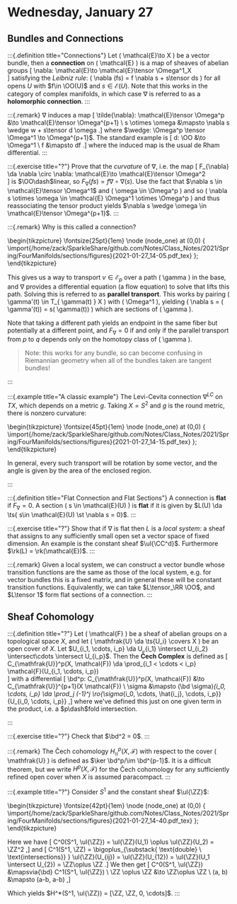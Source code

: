 # Wednesday, January 27

## Bundles and Connections

:::{.definition title="Connections"}
Let \( \mathcal{E}\to X  \) be a vector bundle, then a **connection** on \( \mathcal{E}  \) is a map of sheaves of abelian groups
\[
\nabla: \mathcal{E}\to \mathcal{E}\tensor \Omega^1_X  
\]
satisfying the *Leibniz rule*: \( \nabla (fs) = f \nabla s + s\tensor ds \) for all opens $U$ with $f\in \OO(U)$ and $s\in \mathcal{E}(U)$. 
Note that this works in the category of complex manifolds, in which case $\nabla$ is referred to as a **holomorphic connection**.
:::

:::{.remark}
$\nabla$ induces a map 
\[
\tilde{\nabla}: \mathcal{E}\tensor \Omega^p &\to \mathcal{E}\tensor \Omega^{p+1} \\
s \otimes \omega &\mapsto \nabla s \wedge w + s\tensor d \omega
.\]
where $\wedge: \Omega^p \tensor \Omega^1 \to \Omega^{p+1}$.
The standard example is
\[
d: \OO &\to \Omega^1 \\
f &\mapsto df
.\]
where the induced map is the usual de Rham differential.
:::

:::{.exercise title="?"}
Prove that the *curvature* of $\nabla$, i.e. the map
\[
F_{\nabla} \da \nabla \circ \nabla: \mathcal{E}\to \mathcal{E}\tensor \Omega^2  
\]
is $\OO\dash$linear, so $F_{\nabla}(fs) = f\nabla \circ \nabla(s)$.
Use the fact that $\nabla s \in \mathcal{E}\tensor \Omega^1$ and \( \omega \in \Omega^p \) and so \( \nabla s \otimes \omega \in \mathcal{E} \Omega^1 \otimes \Omega^p  \) and thus reassociating the tensor product yields $\nabla s \wedge \omega \in \mathcal{E}\tensor \Omega^{p+1}$. 
:::

:::{.remark}
Why is this called a connection?

\begin{tikzpicture}
\fontsize{25pt}{1em} 
\node (node_one) at (0,0) { \import{/home/zack/SparkleShare/github.com/Notes/Class_Notes/2021/Spring/FourManifolds/sections/figures}{2021-01-27_14-05.pdf_tex} };
\end{tikzpicture}

This gives us a way to transport $v\in \mathcal{E}_p$ over a path \( \gamma \) in the base, and $\nabla$ provides a differential equation (a flow equation) to solve that lifts this path.
Solving this is referred to as **parallel transport**.
This works by pairing \( \gamma'(t) \in T_{ \gamma(t) } X \) with \( \Omega^1 \), yielding \( \nabla s = ( \gamma'(t)) = s( \gamma(t)) \) which are sections of \( \gamma \).

Note that taking a different path yields an endpoint in the same fiber but potentially at a different point, and $F_\nabla = 0$ if and only if the parallel transport from $p$ to $q$ depends only on the homotopy class of \( \gamma \).

> Note: this works for any bundle, so can become confusing in Riemannian geometry when all of the bundles taken are tangent bundles!

:::

:::{.example title="A classic example"}
The Levi-Cevita connection $\nabla^{LC}$ on $TX$, which depends on a metric $g$.
Taking $X=S^2$ and $g$ is the round metric, there is nonzero curvature:

\begin{tikzpicture}
\fontsize{45pt}{1em} 
\node (node_one) at (0,0) { \import{/home/zack/SparkleShare/github.com/Notes/Class_Notes/2021/Spring/FourManifolds/sections/figures}{2021-01-27_14-15.pdf_tex} };
\end{tikzpicture}

In general, every such transport will be rotation by some vector, and the angle is given by the area of the enclosed region.

:::

:::{.definition title="Flat Connection and Flat Sections"}
A connection is **flat** if $F_\nabla = 0$.
A section \( s \in \mathcal{E}(U)  \) is **flat** if it is given by $L(U) \da \ts{ s\in \mathcal{E}(U) \st \nabla s = 0}$. 
:::

:::{.exercise title="?"}
Show that if $\nabla$ is flat then $L$ is a *local system*: a sheaf that assigns to any sufficiently small open set a vector space of fixed dimension.
An example is the constant sheaf $\ul{\CC^d}$.
Furthermore $\rk(L) = \rk(\mathcal{E})$. 
:::

:::{.remark}
Given a local system, we can construct a vector bundle whose transition functions are the same as those of the local system, e.g. for vector bundles this is a fixed matrix, and in general these will be constant transition functions.
Equivalently, we can take $L\tensor_\RR \OO$, and $L\tensor 1$ form flat sections of a connection.
:::

## Sheaf Cohomology

:::{.definition title="?"}
Let \( \mathcal{F}  \) be a sheaf of abelian groups on a topological space $X$, and let \( \mathfrak{U} \da \ts{U_i} \covers X  \) be an open cover of $X$.
Let $U_{i_1, \cdots, i_p} \da U_{i_1} \intersect U_{i_2} \intersect\cdots \intersect U_{i_p}$.
Then the **Čech Complex** is defined as 
\[
C_{\mathfrak{U}}^p(X, \mathcal{F}) \da \prod_{i_1 < \cdots < i_p} \mathcal{F}(U_{i_1, \cdots, i_p})   
\]
with a differential
\[
\bd^p: C_{\mathfrak{U}}^p(X, \mathcal{F}) &\to C_{\mathfrak{U}}^{p+1}(X \mathcal{F}) \\
\sigma &\mapsto (\bd \sigma)_{i_0, \cdots, i_p} \da \prod_j (-1)^j \ro{\sigma_{i_0, \cdots, \hat{i_j}, \cdots, i_p}}{U_{i_0, \cdots, i_p}}
,\]
where we've defined this just on one given term in the product, i.e. a $p\dash$fold intersection.

:::

:::{.exercise title="?"}
Check that $\bd^2 = 0$.
:::

:::{.remark}
The Čech cohomology $H^p_{\mathfrak{U}}(X, \mathcal{F})$ with respect to the cover \( \mathfrak{U}  \) is defined as $\ker \bd^p/\im \bd^{p-1}$.
It is a difficult theorem, but we write $H^p(X, \mathcal{F})$ for the Čech cohomology for any sufficiently refined open cover when $X$ is assumed paracompact.
:::

:::{.example title="?"}
Consider $S^1$ and the constant sheaf $\ul{\ZZ}$:

\begin{tikzpicture}
\fontsize{42pt}{1em} 
\node (node_one) at (0,0) { \import{/home/zack/SparkleShare/github.com/Notes/Class_Notes/2021/Spring/FourManifolds/sections/figures}{2021-01-27_14-40.pdf_tex} };
\end{tikzpicture}

Here we have \[
C^0(S^1, \ul{\ZZ}) = \ul{\ZZ}(U_1) \oplus \ul{\ZZ}(U_2) = \ZZ^2
,\]
and 
\[
C^1(S^1, \ZZ) = \bigoplus_{\substack{ \text{double} \\ \text{intersections}} } \ul{\ZZ}(U_{ij}) = \ul{\ZZ}(U_{12}) = \ul{\ZZ}(U_1 \intersect U_{2}) = \ZZ\oplus \ZZ
.\]
We then get
\[
C^0(S^1, \ul{\ZZ}) &\mapsvia{\bd} C^1(S^1, \ul{\ZZ}) \\
\ZZ \oplus \ZZ &\to \ZZ\oplus \ZZ \\
(a, b) &\mapsto (a-b, a-b)
,\]

Which yields $H^*(S^1, \ul{\ZZ}) = [\ZZ, \ZZ, 0, \cdots]$.
:::


